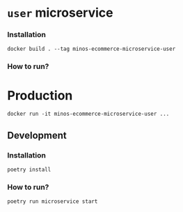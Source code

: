 # `user` microservice

### Installation

```shell
docker build . --tag minos-ecommerce-microservice-user
```

### How to run?

# Production

```shell
docker run -it minos-ecommerce-microservice-user ...
```

## Development

### Installation

```shell
poetry install
```

### How to run?

```shell
poetry run microservice start
```
